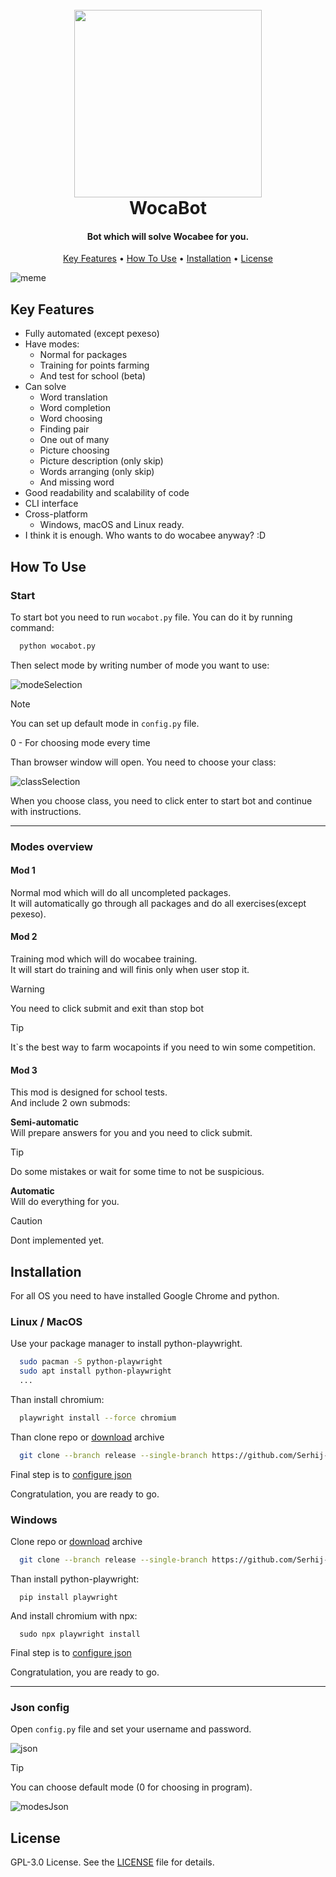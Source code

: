 <h1 align="center">
  <br>
  <img src="./res/logo.png" width="300"></a>
  <br>
  WocaBot
  <br>
</h1>

<h4 align="center">Bot which will solve Wocabee for you.</h4>

<p align="center">
  <a href="#key-features">Key Features</a> •
  <a href="#how-to-use">How To Use</a> •
  <a href="#installation">Installation</a> •
  <a href="#license">License</a>
</p>

![meme](./res/meme.jpg)

## Key Features

* Fully automated (except pexeso)
* Have modes:
  - Normal for packages
  - Training for points farming
  - And test for school (beta)
* Can solve
  - Word translation
  - Word completion
  - Word choosing
  - Finding pair
  - One out of many
  - Picture choosing
  - Picture description (only skip)
  - Words arranging (only skip)
  - And missing word
* Good readability and scalability of code
* CLI interface
* Cross-platform
  - Windows, macOS and Linux ready.
* I think it is enough. Who wants to do wocabee anyway? :D

## How To Use

### Start

To start bot you need to run `wocabot.py` file. You can do it by running command:
```bash
  python wocabot.py
```
Then select mode by writing number of mode you want to use:

![modeSelection](res/modeSelection)
> [!NOTE]
> You can set up default mode in `config.py` file.
>
> 0 - For choosing mode every time

Than browser window will open. You need to choose your class:

![classSelection](res/classSelection)

When you choose class, you need to click enter to start bot and continue with instructions.

---

### Modes overview
#### Mod 1

Normal mod which will do all uncompleted packages.\
It will automatically go through all packages and do all exercises(except pexeso).

#### Mod 2
Training mod which will do wocabee training.\
It will start do training and will finis only when user stop it.
> [!WARNING]
> You need to click submit and exit than stop bot

> [!TIP]
> It`s the best way to farm wocapoints if you need to win some competition.

#### Mod 3

This mod is designed for school tests.\
And include 2 own submods:

**Semi-automatic**\
Will prepare answers for you and you need to click submit.

> [!TIP]
> Do some mistakes or wait for some time to not be suspicious.

**Automatic**\
Will do everything for you.

> [!CAUTION]
> Dont implemented yet.

## Installation

For all OS you need to have installed Google Chrome and python.

### Linux / MacOS
Use your package manager to install python-playwright.
```bash
  sudo pacman -S python-playwright
  sudo apt install python-playwright 
  ...
```
Than install chromium:
```bash
  playwright install --force chromium
```
Than clone repo or [download](https://www.dropbox.com/scl/fi/8lbv9g3wpzfwyu6bl81l2/WocaBot.tar.gz?rlkey=phzxgen4ym96dp07hdui33fak&st=kd2nbtd0&dl=0) archive
```bash
  git clone --branch release --single-branch https://github.com/Serhij-coder/WocaBot.git
```
Final step is to <a href="#json-config">configure json</a>

Congratulation, you are ready to go.

### Windows
Clone repo or [download](https://www.dropbox.com/scl/fi/l57p408hfsjw2f6n4r6nl/WocaBot.zip?rlkey=vrw1tukztzth1htz3nvuq58b2&st=yhqoejr3&dl=0) archive
```bash
  git clone --branch release --single-branch https://github.com/Serhij-coder/WocaBot.git
```
Than install python-playwright:
```commandline
  pip install playwright
```
And install chromium with npx:
```commandline
  sudo npx playwright install
```
Final step is to <a href="#json-config">configure json</a>

Congratulation, you are ready to go.

---

### Json config
Open `config.py` file and set your username and password.

![json](res/json)

> [!TIP]
> You can choose default mode (0 for choosing in program).
> 
> ![modesJson](res/modesJson)

## License

GPL-3.0 License. See the [LICENSE](LICENSE) file for details.

